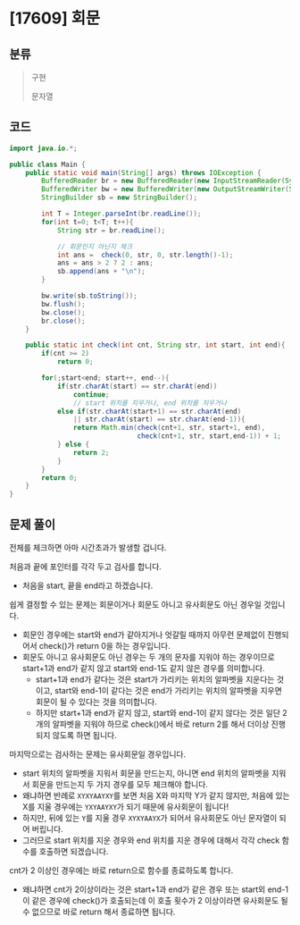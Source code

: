 # [17609] 회문

## 분류
> 구현
>
> 문자열

## 코드
```java
import java.io.*;

public class Main {
    public static void main(String[] args) throws IOException {
        BufferedReader br = new BufferedReader(new InputStreamReader(System.in));
        BufferedWriter bw = new BufferedWriter(new OutputStreamWriter(System.out));
        StringBuilder sb = new StringBuilder();

        int T = Integer.parseInt(br.readLine());
        for(int t=0; t<T; t++){
            String str = br.readLine();

            // 회문인지 아닌지 체크
            int ans =  check(0, str, 0, str.length()-1);
            ans = ans > 2 ? 2 : ans;
            sb.append(ans + "\n");
        }

        bw.write(sb.toString());
        bw.flush();
        bw.close();
        br.close();
    }

    public static int check(int cnt, String str, int start, int end){
        if(cnt >= 2)
            return 0;

        for(;start<end; start++, end--){
            if(str.charAt(start) == str.charAt(end))
                continue;
                // start 위치를 지우거나, end 위치를 지우거나
            else if(str.charAt(start+1) == str.charAt(end)
                || str.charAt(start) == str.charAt(end-1)){
                return Math.min(check(cnt+1, str, start+1, end),
                                check(cnt+1, str, start,end-1)) + 1;
            } else {
                return 2;
            }
        }
        return 0;
    }
}
```

## 문제 풀이
전체를 체크하면 아마 시간초과가 발생할 겁니다.

처음과 끝에 포인터를 각각 두고 검사를 합니다.
   - 처음을 start, 끝을 end라고 하겠습니다.

쉽게 결정할 수 있는 문제는 회문이거나 회문도 아니고 유사회문도 아닌 경우일 것입니다.
   - 회문인 경우에는 start와 end가 같아지거나 엇갈릴 때까지 아무런 문제없이 진행되어서 check()가 return 0을 하는 경우입니다.
   - 회문도 아니고 유사회문도 아닌 경우는 두 개의 문자를 지워야 하는 경우이므로 start+1과 end가 같지 않고 start와 end-1도 같지 않은 경우를 의미합니다.
      - start+1과 end가 같다는 것은 start가 가리키는 위치의 알파벳을 지운다는 것이고, start와 end-1이 같다는 것은 end가 가리키는 위치의 알파벳을 지우면 회문이 될 수 있다는 것을 의미합니다.
      - 하지만 start+1과 end가 같지 않고, start와 end-1이 같지 않다는 것은 일단 2개의 알파벳을 지워야 하므로 check()에서 바로 return 2를 해서 더이상 진행되지 않도록 하면 됩니다.

마지막으로는 검사하는 문제는 유사회문일 경우입니다.
   - start 위치의 알파벳을 지워서 회문을 만드는지, 아니면 end 위치의 알파벳을 지워서 회문을 만드는지 두 가지 경우를 모두 체크해야 합니다.
   - 왜냐하면 반례로 `XYXYAAYXY`를 보면 처음 X와 마지막 Y가 같지 않지만, 처음에 있는 X를 지울 경우에는 `YXYAAYXY`가 되기 때문에 유사회문이 됩니다!
   - 하지만, 뒤에 있는 `Y`를 지울 경우 `XYXYAAYX`가 되어서 유사회문도 아닌 문자열이 되어 버립니다.
   - 그러므로 start 위치를 지운 경우와 end 위치를 지운 경우에 대해서 각각 check 함수를 호출하면 되겠습니다. 

cnt가 2 이상인 경우에는 바로 return으로 함수를 종료하도록 합니다.
   - 왜냐하면 cnt가 2이상이라는 것은 start+1과 end가 같은 경우 또는 start외 end-1이 같은 경우에 check()가 호출되는데 이 호출 횟수가 2 이상이라면 유사회문도 될 수 없으므로 바로 return 해서 종료하면 됩니다.